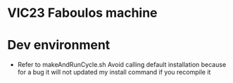 # VIC23 Faboulos machine

# Dev environment
- Refer to makeAndRunCycle.sh
Avoid calling default installation because for a bug it will not updated my install command if you recompile it

